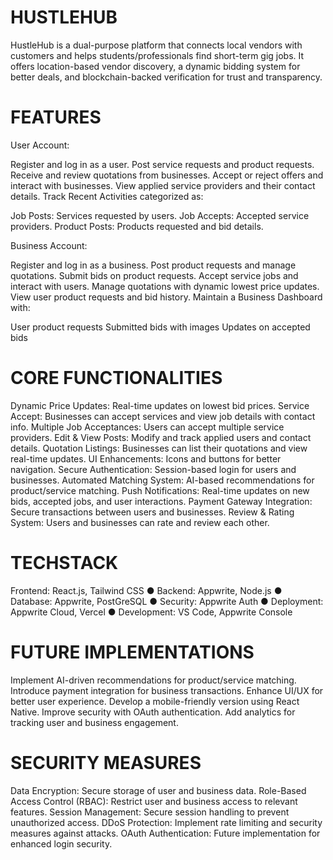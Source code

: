 # HUSTLEHUB
HustleHub is a dual-purpose platform that connects local vendors with customers and helps
students/professionals find short-term gig jobs. It offers location-based vendor discovery, a
dynamic bidding system for better deals, and blockchain-backed verification for trust and
transparency.
# FEATURES

User Account:

Register and log in as a user.
Post service requests and product requests.
Receive and review quotations from businesses.
Accept or reject offers and interact with businesses.
View applied service providers and their contact details.
Track Recent Activities categorized as:

Job Posts: Services requested by users.
Job Accepts: Accepted service providers.
Product Posts: Products requested and bid details.

Business Account:

Register and log in as a business.
Post product requests and manage quotations.
Submit bids on product requests.
Accept service jobs and interact with users.
Manage quotations with dynamic lowest price updates.
View user product requests and bid history.
Maintain a Business Dashboard with:

User product requests
Submitted bids with images
Updates on accepted bids

# CORE FUNCTIONALITIES

Dynamic Price Updates: Real-time updates on lowest bid prices.
Service Accept: Businesses can accept services and view job details with contact info.
Multiple Job Acceptances: Users can accept multiple service providers.
Edit & View Posts: Modify and track applied users and contact details.
Quotation Listings: Businesses can list their quotations and view real-time updates.
UI Enhancements: Icons and buttons for better navigation.
Secure Authentication: Session-based login for users and businesses.
Automated Matching System: AI-based recommendations for product/service matching.
Push Notifications: Real-time updates on new bids, accepted jobs, and user interactions.
Payment Gateway Integration: Secure transactions between users and businesses.
Review & Rating System: Users and businesses can rate and review each other.

# TECHSTACK

Frontend: React.js, Tailwind CSS
● Backend: Appwrite, Node.js
● Database: Appwrite, PostGreSQL
● Security: Appwrite Auth
● Deployment: Appwrite Cloud, Vercel
● Development: VS Code, Appwrite Console


# FUTURE IMPLEMENTATIONS

Implement AI-driven recommendations for product/service matching.
Introduce payment integration for business transactions.
Enhance UI/UX for better user experience.
Develop a mobile-friendly version using React Native.
Improve security with OAuth authentication.
Add analytics for tracking user and business engagement.

# SECURITY MEASURES

Data Encryption: Secure storage of user and business data.
Role-Based Access Control (RBAC): Restrict user and business access to relevant features.
Session Management: Secure session handling to prevent unauthorized access.
DDoS Protection: Implement rate limiting and security measures against attacks.
OAuth Authentication: Future implementation for enhanced login security.








